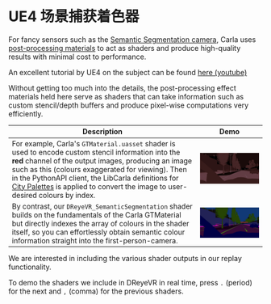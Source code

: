 # UE4 场景捕获着色器

For fancy sensors such as the [Semantic Segmentation camera](https://carla.readthedocs.io/en/0.9.13/ref_sensors/#semantic-segmentation-camera), Carla uses [post-processing materials](https://github.com/carla-simulator/carla/tree/master/Unreal/CarlaUE4/Plugins/Carla/Content/PostProcessingMaterials) to act as shaders and produce high-quality results with minimal cost to performance. 

An excellent tutorial by UE4 on the subject can be found [here (youtube)](https://www.youtube.com/watch?v=PiQ_JLJKi0M)

Without getting too much into the details, the post-processing effect materials held here serve as shaders that can take information such as custom stencil/depth buffers and produce pixel-wise computations very efficiently.

| Description | Demo |
| --- | --- |
| For example, Carla's `GTMaterial.uasset` shader is used to encode custom stencil information into the **red** channel of the output images, producing an image such as this (colours exaggerated for viewing). Then in the PythonAPI client, the LibCarla definitions for [City Palettes](https://github.com/carla-simulator/carla/blob/master/LibCarla/source/carla/image/CityScapesPalette.h) is applied to convert the image to user-desired colours by index. | ![red_encode](Figures/Shaders/red_encode.jpg) |
| By contrast, our `DReyeVR_SemanticSegmentation` shader builds on the fundamentals of the Carla GTMaterial but directly indexes the array of colours in the shader itself, so you can effortlessly obtain semantic colour information straight into the first-person-camera. | ![rgb_encode](Figures/Shaders/semantic_seg.jpg) |

We are interested in including the various shader outputs in our replay functionality. 

To demo the shaders we include in DReyeVR in real time, press `.` (period) for the next and `,` (comma) for the previous shaders. 